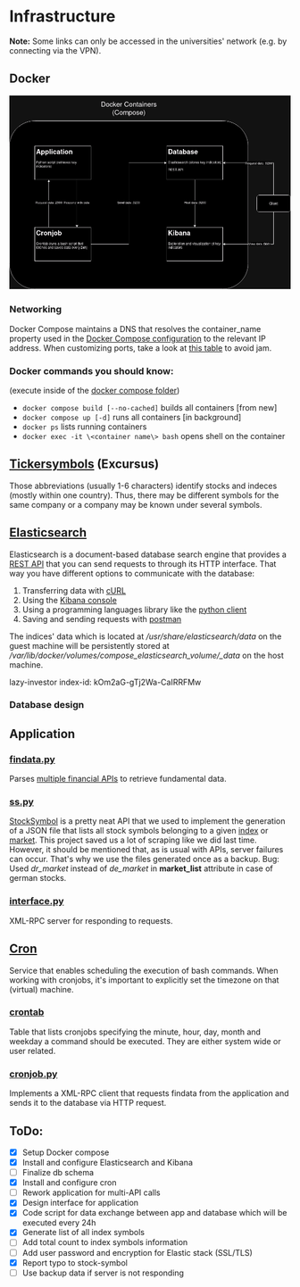 # Infrastructure

__Note:__ Some links can only be accessed in the universities' network (e.g. by connecting via the VPN).

## Docker
![docker_architecture](./appendix/docker_architecture.png)

### Networking
Docker Compose maintains a DNS that resolves the container_name property used in the [Docker Compose configuration](./compose/docker-compose.yml) to the relevant IP address.
When customizing ports, take a look at [this table](https://en.wikipedia.org/wiki/List_of_TCP_and_UDP_port_numbers) to avoid jam.

### Docker commands you should know:
(execute inside of the [docker compose folder](./compose/))
- `docker compose build [--no-cached]` builds all containers [from new]
- `docker compose up [-d]` runs all containers [in background]
- `docker ps` lists running containers
- `docker exec -it \<container name\> bash` opens shell on the container

## [Tickersymbols](https://www.ig.com/en/glossary-trading-terms/stock-symbol-definition) (Excursus)

Those abbreviations (usually 1-6 characters) identify stocks and indeces (mostly within one country). Thus, there may be different symbols for the same company or a company may be known under several symbols.

## [Elasticsearch](https://www.elastic.co/elasticsearch/)
Elasticsearch is a document-based database search engine that provides a [REST API](https://de.wikipedia.org/wiki/Representational_State_Transfer) that you can send requests to through its HTTP interface.
That way you have different options to communicate with the database: 
1. Transferring data with [cURL](https://curl.se/)
2. Using the [Kibana console](http://139.6.56.155:5601/app/dev_tools#/console)
3. Using a programming languages library like the [python client](https://elasticsearch-py.readthedocs.io/en/v8.9.0/)
4. Saving and sending requests with [postman](https://www.postman.com/)

The indices' data which is located at */usr/share/elasticsearch/data* on the guest machine will be persistently stored at */var/lib/docker/volumes/compose_elasticsearch_volume/_data* on the host machine.

lazy-investor index-id: kOm2aG-gTj2Wa-CaIRRFMw

### Database design

## Application

### [findata.py](./compose/App/findata.py)
Parses [multiple financial APIs](./api.md) to retrieve fundamental data.

### [ss.py](./compose/App/ss.py)
[StockSymbol](https://github.com/yongghongg/stock-symbol/tree/master) is a pretty neat API that we used to implement the generation of a JSON file that lists all stock symbols belonging to a given [index](./appendix/index_symbols.json) or [market](./appendix/market_symbols.json). This project saved us a lot of scraping like we did last time. However, it should be mentioned that, as is usual with APIs, server failures can occur. That's why we use the files generated once as a backup. Bug: Used *dr_market* instead of *de_market* in **market_list** attribute in case of german stocks.

### [interface.py](./compose/App/interface.py)
XML-RPC server for responding to requests.

## [Cron](https://wiki.ubuntuusers.de/Cron/)
Service that enables scheduling the execution of bash commands.
When working with cronjobs, it's important to explicitly set the timezone on that (virtual) machine.

### [crontab](./compose/Cron/crontab)
Table that lists cronjobs specifying the minute, hour, day, month and weekday a command should be executed. They are either system wide or user related.

### [cronjob.py](./compose/Cron/cronjob.py)
Implements a XML-RPC client that requests findata from the application and sends it to the database via HTTP request.

## ToDo:
- [x] Setup Docker compose
- [x] Install and configure Elasticsearch and Kibana
- [ ] Finalize db schema
- [x] Install and configure cron
- [ ] Rework application for multi-API calls
- [x] Design interface for application
- [x] Code script for data exchange between app and database which will be executed every 24h
- [x] Generate list of all index symbols
- [ ] Add total count to index symbols information
- [ ] Add user password and encryption for Elastic stack (SSL/TLS)
- [X] Report typo to stock-symbol
- [ ] Use backup data if server is not responding
